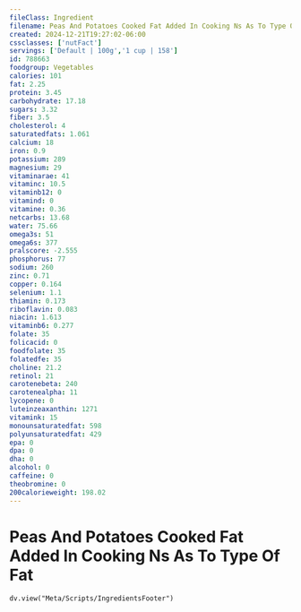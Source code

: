 ```yaml
---
fileClass: Ingredient
filename: Peas And Potatoes Cooked Fat Added In Cooking Ns As To Type Of Fat
created: 2024-12-21T19:27:02-06:00
cssclasses: ['nutFact']
servings: ['Default | 100g','1 cup | 158']
id: 788663
foodgroup: Vegetables
calories: 101
fat: 2.25
protein: 3.45
carbohydrate: 17.18
sugars: 3.32
fiber: 3.5
cholesterol: 4
saturatedfats: 1.061
calcium: 18
iron: 0.9
potassium: 289
magnesium: 29
vitaminarae: 41
vitaminc: 10.5
vitaminb12: 0
vitamind: 0
vitamine: 0.36
netcarbs: 13.68
water: 75.66
omega3s: 51
omega6s: 377
pralscore: -2.555
phosphorus: 77
sodium: 260
zinc: 0.71
copper: 0.164
selenium: 1.1
thiamin: 0.173
riboflavin: 0.083
niacin: 1.613
vitaminb6: 0.277
folate: 35
folicacid: 0
foodfolate: 35
folatedfe: 35
choline: 21.2
retinol: 21
carotenebeta: 240
carotenealpha: 11
lycopene: 0
luteinzeaxanthin: 1271
vitamink: 15
monounsaturatedfat: 598
polyunsaturatedfat: 429
epa: 0
dpa: 0
dha: 0
alcohol: 0
caffeine: 0
theobromine: 0
200calorieweight: 198.02
---
```


# Peas And Potatoes Cooked Fat Added In Cooking Ns As To Type Of Fat

```dataviewjs
dv.view("Meta/Scripts/IngredientsFooter")
```